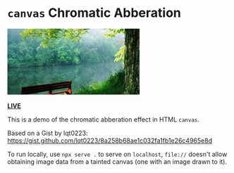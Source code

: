 # `canvas` Chromatic Abberation

![](demo.jpg)

[**LIVE**](https://tomashubelbauer.github.io/canvas-chromatic-abberation/)

This is a demo of the chromatic abberation effect in HTML `canvas`.

Based on a Gist by lqt0223: https://gist.github.com/lqt0223/8a258b68ae1c032fa1fb1e26c4965e8d

To run locally, use `npx serve .` to serve on `localhost`, `file://` doesn't
allow obtaining image data from a tainted canvas (one with an image drawn to it).
